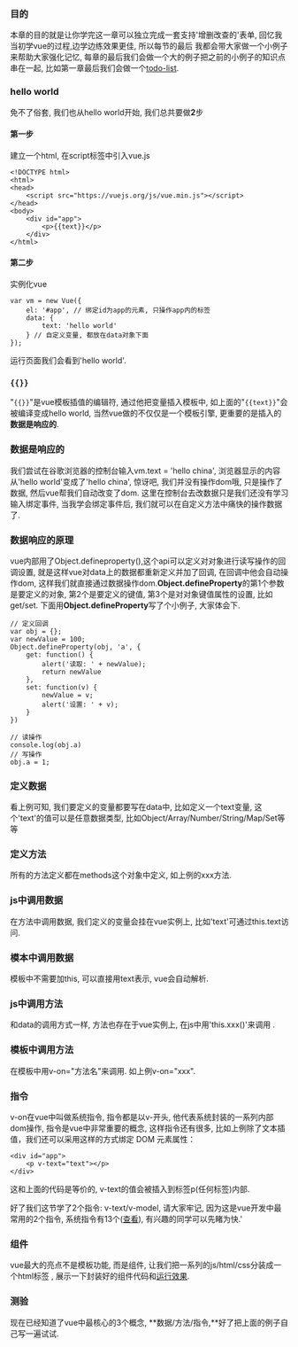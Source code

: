 ### 目的

本章的目的就是让你学完这一章可以独立完成一套支持'增删改查的'表单, 回忆我当初学vue的过程,边学边练效果更佳, 所以每节的最后 我都会带大家做一个小例子来帮助大家强化记忆, 每章的最后我们会做一个大的例子把之前的小例子的知识点串在一起, 比如第一章最后我们会做一个[todo-list](https://jsfiddle.net/yyx990803/4dr2fLb7/?utm_source=website&utm_medium=embed&utm_campaign=4dr2fLb7).

### hello world

免不了俗套, 我们也从hello world开始, 我们总共要做**2**步

#### 第一步

建立一个html, 在script标签中引入vue.js

```
<!DOCTYPE html>
<html>
<head>
    <script src="https://vuejs.org/js/vue.min.js"></script>
</head>
<body>
    <div id="app">
        <p>{{text}}</p>
    </div>
</html>
```

#### 第二步

实例化vue

```
var vm = new Vue({
    el: '#app', // 绑定id为app的元素, 只操作app内的标签
    data: {
        text: 'hello world'
    } // 自定义变量, 都放在data对象下面
});
```

运行页面我们会看到'hello world'.

### `{{}}`

"`{{}}`"是vue模板插值的编辑符, 通过他把变量插入模板中, 如上面的"`{{text}}`"会被编译变成hello world, 当然vue做的不仅仅是一个模板引擎, 更重要的是插入的**数据是响应的**.

### 数据是响应的

我们尝试在谷歌浏览器的控制台输入vm.text = 'hello china', 浏览器显示的内容从'hello world'变成了'hello china', 惊讶吧, 我们并没有操作dom哦, 只是操作了数据, 然后vue帮我们自动改变了dom. 这里在控制台去改数据只是我们还没有学习输入绑定事件, 当我学会绑定事件后, 我们就可以在自定义方法中痛快的操作数据了.

### 数据响应的原理

vue内部用了Object.defineproperty\(\),这个api可以定义对对象进行读写操作的回调设置, 就是这样vue对data上的数据都重新定义并加了回调, 在回调中他会自动操作dom, 这样我们就直接通过数据操作dom.**Object.defineProperty**的第1个参数是要定义的对象, 第2个是要定义的键值, 第3个是对对象键值属性的设置, 比如get/set. 下面用**Object.defineProperty**写了个小例子, 大家体会下.

```
// 定义回调
var obj = {};
var newValue = 100;
Object.defineProperty(obj, 'a', {
    get: function() {
        alert('读取: ' + newValue);
        return newValue
    },
    set: function(v) {
        newValue = v;
        alert('设置: ' + v);
    }
})

// 读操作
console.log(obj.a)
// 写操作
obj.a = 1;
```

### 定义数据

看上例可知, 我们要定义的变量都要写在data中,  比如定义一个text变量, 这个'text'的值可以是任意数据类型, 比如Object/Array/Number/String/Map/Set等等

### 定义方法

所有的方法定义都在methods这个对象中定义, 如上例的xxx方法.

### js中调用数据

在方法中调用数据, 我们定义的变量会挂在vue实例上, 比如'text'可通过this.text访问.

### 模本中调用数据

模板中不需要加this, 可以直接用text表示, vue会自动解析.

### js中调用方法

和data的调用方式一样, 方法也存在于vue实例上, 在js中用'this.xxx\(\)'来调用 .

### 模板中调用方法

在模板中用v-on="方法名"来调用. 如上例v-on="xxx".

### 指令

v-on在vue中叫做系统指令, 指令都是以v-开头, 他代表系统封装的一系列内部dom操作, 指令是vue中非常重要的概念, 这样指令还有很多, 比如上例除了文本插值，我们还可以采用这样的方式绑定 DOM 元素属性：

```
<div id="app">
    <p v-text="text"></p>
</div>
```

这和上面的代码是等价的, v-text的值会被插入到标签p\(任何标签\)内部.

好了我们这节学了2个指令: v-text/v-model, 请大家牢记, 因为这是vue开发中最常用的2个指令, 系统指令有13个\([查看](https://cn.vuejs.org/v2/api/#指令)\), 有兴趣的同学可以先睹为快.'

### 组件

vue最大的亮点不是模板功能, 而是组件, 让我们把一系列的js/html/css分装成一个html标签 , 展示一下封装好的组件代码和[运行效果](https://cn.vuejs.org/v2/examples/modal.html).

### 测验

现在已经知道了vue中最核心的3个概念, **数据/方法/指令,**好了把上面的例子自己写一遍试试.

